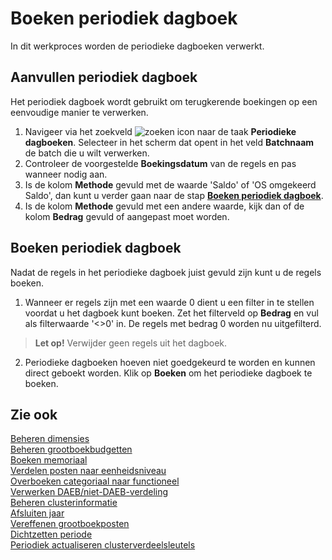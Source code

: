 # Boeken periodiek dagboek

In dit werkproces worden de periodieke dagboeken verwerkt.

## Aanvullen periodiek dagboek

Het periodiek dagboek wordt gebruikt om terugkerende boekingen op een eenvoudige manier te verwerken. 

1. Navigeer via het zoekveld ![zoeken icon](/assets/images/zoeken.png "zoeken icon") naar de taak **Periodieke dagboeken**. Selecteer in het scherm dat opent in het veld **Batchnaam** de batch die u wilt verwerken. 
2. Controleer de voorgestelde **Boekingsdatum** van de regels en pas wanneer nodig aan. 
3. Is de kolom **Methode** gevuld met de waarde 'Saldo' of 'OS omgekeerd Saldo', dan kunt u verder gaan naar de stap **[Boeken periodiek dagboek](#boeken-periodiek-dagboek)**.
4. Is de kolom **Methode** gevuld met een andere waarde, kijk dan of de kolom **Bedrag** gevuld of aangepast moet worden. 

## Boeken periodiek dagboek

Nadat de regels in het periodieke dagboek juist gevuld zijn kunt u de regels boeken. 

1. Wanneer er regels zijn met een waarde 0 dient u een filter in te stellen voordat u het dagboek kunt boeken. Zet het filterveld op **Bedrag** en vul als filterwaarde '<>0' in. De regels met bedrag 0 worden nu uitgefilterd. 

> **Let op!** Verwijder geen regels uit het dagboek. 

2. Periodieke dagboeken hoeven niet goedgekeurd te worden en kunnen direct geboekt worden. Klik op **Boeken** om het periodieke dagboek te boeken. 

## Zie ook

[Beheren dimensies](../beheren-dimensies/)  
[Beheren grootboekbudgetten](../beheren-grootboekbudgetten/)  
[Boeken memoriaal](../boeken-memoriaal/)  
[Verdelen posten naar eenheidsniveau](../verdelen-posten-naar-eenheidsniveau/)  
[Overboeken categoriaal naar functioneel](../overboeken-categoriaal-naar-functioneel/)  
[Verwerken DAEB/niet-DAEB-verdeling](../verwerken-daeb-niet-daeb-verdeling/)  
[Beheren clusterinformatie](../beheren-clusterinformatie/)  
[Afsluiten jaar](../afsluiten-jaar/)  
[Vereffenen grootboekposten](../vereffenen-grootboekposten/)  
[Dichtzetten periode](../dichtzetten-periode/)  
[Periodiek actualiseren clusterverdeelsleutels](../periodiek-actualiseren-clusterverdeelsleutels/)
